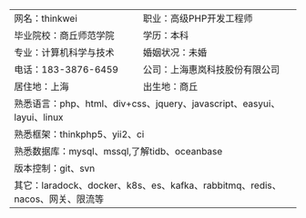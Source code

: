 <table>
<tr>
	<td>网名：thinkwei</td>             
	<td>职业：高级PHP开发工程师</td>
</tr>
<tr>
    <td>毕业院校：商丘师范学院</td>
	<td>学历：本科</td>
</tr>
<tr>
    <td>专业：计算机科学与技术</td>
	<td>婚姻状况：未婚</td>
</tr>
<tr>
	<td>电话：183-3876-6459</td>        
	<td>公司：上海惠岚科技股份有限公司</td>  
</tr>
<tr>
    <td>居住地：上海</td> 
	<td>出生地：商丘</td>
</tr>
<tr>
	<td colspan="2">熟悉语言：php、html、div+css、jquery、javascript、easyui、layui、linux</td>
</tr>
<tr>
	<td colspan="2">熟悉框架：thinkphp5、yii2、ci</td>
</tr>
<tr>
	<td colspan="2">熟悉数据库：mysql、mssql,了解tidb、oceanbase</td>
</tr>
<tr>
	<td colspan="2">版本控制：git、svn</td>
</tr>
<tr>
	<td colspan="2">其它：laradock、docker、k8s、es、kafka、rabbitmq、redis、nacos、网关、限流等</td>
</tr>
</table>
